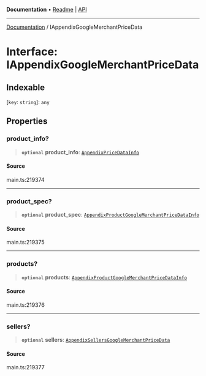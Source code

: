 **Documentation** • [Readme](../README.md) \| [API](../globals.md)

***

[Documentation](../README.md) / IAppendixGoogleMerchantPriceData

# Interface: IAppendixGoogleMerchantPriceData

## Indexable

 \[`key`: `string`\]: `any`

## Properties

### product\_info?

> **`optional`** **product\_info**: [`AppendixPriceDataInfo`](../classes/AppendixPriceDataInfo.md)

#### Source

main.ts:219374

***

### product\_spec?

> **`optional`** **product\_spec**: [`AppendixProductGoogleMerchantPriceDataInfo`](../classes/AppendixProductGoogleMerchantPriceDataInfo.md)

#### Source

main.ts:219375

***

### products?

> **`optional`** **products**: [`AppendixProductGoogleMerchantPriceDataInfo`](../classes/AppendixProductGoogleMerchantPriceDataInfo.md)

#### Source

main.ts:219376

***

### sellers?

> **`optional`** **sellers**: [`AppendixSellersGoogleMerchantPriceData`](../classes/AppendixSellersGoogleMerchantPriceData.md)

#### Source

main.ts:219377
